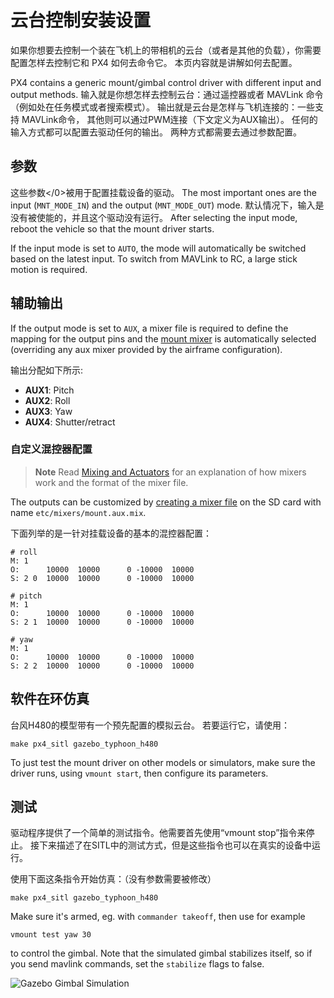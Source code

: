 # 云台控制安装设置

如果你想要去控制一个装在飞机上的带相机的云台（或者是其他的负载），你需要配置怎样去控制它和 PX4 如何去命令它。 本页内容就是讲解如何去配置。

PX4 contains a generic mount/gimbal control driver with different input and output methods. 输入就是你想怎样去控制云台：通过遥控器或者 MAVLink 命令（例如处在任务模式或者搜索模式）。 输出就是云台是怎样与飞机连接的：一些支持 MAVLink命令， 其他则可以通过PWM连接（下文定义为AUX输出）。 任何的输入方式都可以配置去驱动任何的输出。 两种方式都需要去通过参数配置。

## 参数

</a>这些参数</0>被用于配置挂载设备的驱动。 The most important ones are the input (`MNT_MODE_IN`) and the output (`MNT_MODE_OUT`) mode. 默认情况下，输入是没有被使能的，并且这个驱动没有运行。 After selecting the input mode, reboot the vehicle so that the mount driver starts.

If the input mode is set to `AUTO`, the mode will automatically be switched based on the latest input. To switch from MAVLink to RC, a large stick motion is required.

## 辅助输出

If the output mode is set to `AUX`, a mixer file is required to define the mapping for the output pins and the [mount mixer](https://github.com/PX4/Firmware/blob/master/ROMFS/px4fmu_common/mixers/mount.aux.mix) is automatically selected (overriding any aux mixer provided by the airframe configuration).

输出分配如下所示:

- **AUX1**: Pitch
- **AUX2**: Roll
- **AUX3**: Yaw
- **AUX4**: Shutter/retract

### 自定义混控器配置

> **Note** Read [Mixing and Actuators](../concept/mixing.md) for an explanation of how mixers work and the format of the mixer file.

The outputs can be customized by [creating a mixer file](../concept/system_startup.md#starting-a-custom-mixer) on the SD card with name `etc/mixers/mount.aux.mix`.

下面列举的是一针对挂载设备的基本的混控器配置：

    # roll
    M: 1
    O:      10000  10000      0 -10000  10000
    S: 2 0  10000  10000      0 -10000  10000
    
    # pitch
    M: 1
    O:      10000  10000      0 -10000  10000
    S: 2 1  10000  10000      0 -10000  10000
    
    # yaw
    M: 1
    O:      10000  10000      0 -10000  10000
    S: 2 2  10000  10000      0 -10000  10000
    

## 软件在环仿真

台风H480的模型带有一个预先配置的模拟云台。 若要运行它，请使用：

    make px4_sitl gazebo_typhoon_h480
    

To just test the mount driver on other models or simulators, make sure the driver runs, using `vmount start`, then configure its parameters.

## 测试

驱动程序提供了一个简单的测试指令。他需要首先使用“vmount stop”指令来停止。 接下来描述了在SITL中的测试方式，但是这些指令也可以在真实的设备中运行。

使用下面这条指令开始仿真：（没有参数需要被修改）

    make px4_sitl gazebo_typhoon_h480
    

Make sure it's armed, eg. with `commander takeoff`, then use for example

    vmount test yaw 30
    

to control the gimbal. Note that the simulated gimbal stabilizes itself, so if you send mavlink commands, set the `stabilize` flags to false.

![Gazebo Gimbal Simulation](../../assets/gazebo/gimbal-simulation.png)